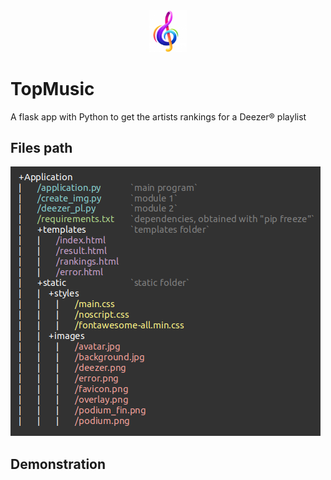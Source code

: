 <div align="center">
  <img src="https://github.com/Sithamfr/TopMusic/blob/master/Application/static/images/favicon.png"/ width="60">
</div>

# TopMusic
A flask app with Python to get the artists rankings for a Deezer® playlist

## Files path

![alt text](https://github.com/Sithamfr/TopMusic/blob/master/app_structure.png)

## Demonstration


